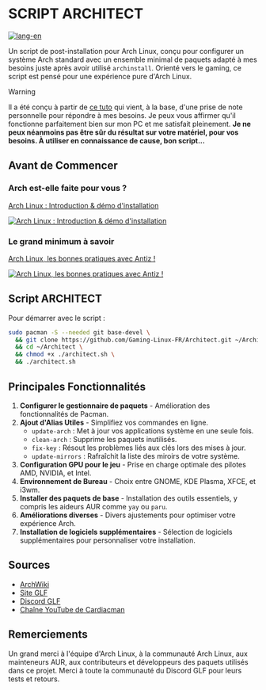 # SCRIPT ARCHITECT

[![lang-en](https://img.shields.io/badge/lang-en-blue.svg)](https://codeberg.org/Gaming-Linux-FR/Architect/src/branch/main/README-EN.md)

Un script de post-installation pour Arch Linux, conçu pour configurer un système Arch standard avec un ensemble minimal de paquets adapté à mes besoins juste après avoir utilisé `archinstall`. Orienté vers le gaming, ce script est pensé pour une expérience pure d'Arch Linux.

> [!WARNING]
> Il a été conçu à partir de [ce tuto](https://codeberg.org/Gaming-Linux-FR/tuto-archlinux-fr) qui vient, à la base, d'une prise de note personnelle pour répondre à mes besoins. Je peux vous affirmer qu'il fonctionne parfaitement bien sur mon PC et me satisfait pleinement. **Je ne peux néanmoins pas être sûr du résultat sur votre matériel, pour vos besoins. À utiliser en connaissance de cause, bon script...**

## Avant de Commencer

### Arch est-elle faite pour vous ?

[ Arch Linux : Introduction & démo d'installation ](https://www.youtube.com/watch?v=2B3Z0WiLT6A)

[![Arch Linux : Introduction & démo d'installation](https://img.youtube.com/vi/2B3Z0WiLT6A/0.jpg)](https://www.youtube.com/watch?v=2B3Z0WiLT6A)

### Le grand minimum à savoir

[ Arch Linux, les bonnes pratiques avec Antiz !](https://youtu.be/4CiGmS3UM3Y?si=FARbltfaw2oXVBpO)

[![Arch Linux, les bonnes pratiques avec Antiz !](https://img.youtube.com/vi/4CiGmS3UM3Y/0.jpg)](https://youtu.be/4CiGmS3UM3Y?si=FARbltfaw2oXVBpO)

## Script ARCHITECT

Pour démarrer avec le script :

```bash
sudo pacman -S --needed git base-devel \
  && git clone https://github.com/Gaming-Linux-FR/Architect.git ~/Architect \
  && cd ~/Architect \
  && chmod +x ./architect.sh \
  && ./architect.sh
```

## Principales Fonctionnalités

1. **Configurer le gestionnaire de paquets** - Amélioration des fonctionnalités de Pacman.
2. **Ajout d'Alias Utiles** - Simplifiez vos commandes en ligne.
   - `update-arch` : Met à jour vos applications système en une seule fois.
   - `clean-arch` : Supprime les paquets inutilisés.
   - `fix-key` : Résout les problèmes liés aux clés lors des mises à jour.
   - `update-mirrors` : Rafraîchit la liste des miroirs de votre système.
3. **Configuration GPU pour le jeu** - Prise en charge optimale des pilotes AMD, NVIDIA, et Intel.
4. **Environnement de Bureau** - Choix entre GNOME, KDE Plasma, XFCE, et i3wm.
5. **Installer des paquets de base** - Installation des outils essentiels, y compris les aideurs AUR comme `yay` ou `paru`.
6. **Améliorations diverses** - Divers ajustements pour optimiser votre expérience Arch.
7. **Installation de logiciels supplémentaires** - Sélection de logiciels supplémentaires pour personnaliser votre installation.

## Sources

- [ArchWiki](https://wiki.archlinux.org/)
- [Site GLF](https://www.gaminglinux.fr/)
- [Discord GLF](http://discord.gg/EP3Jm8YMvj)
- [Chaîne YouTube de Cardiacman](https://www.youtube.com/@Cardiacman)

## Remerciements

Un grand merci à l'équipe d'Arch Linux, à la communauté Arch Linux, aux mainteneurs AUR, aux contributeurs et développeurs des paquets utilisés dans ce projet. Merci à toute la communauté du Discord GLF pour leurs tests et retours.
